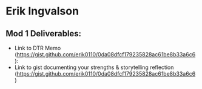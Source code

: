 # Erik Ingvalson

## Mod 1 Deliverables:
* Link to DTR Memo (https://gist.github.com/erik0110/0da08dfcf179235828ac61be8b33a6c6):
* Link to gist documenting your strengths & storytelling reflection (https://gist.github.com/erik0110/0da08dfcf179235828ac61be8b33a6c6)
